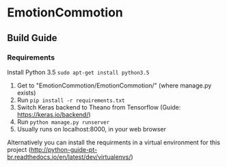 # EmotionCommotion

## Build Guide 

### Requirements

Install Python 3.5 
`sudo apt-get install python3.5`
1. Get to "EmotionCommotion/EmotionCommotion/" (where manage.py exists)
2. Run `pip install -r requirements.txt`
3. Switch Keras backend to Theano from Tensorflow (Guide: https://keras.io/backend/)
4. Run `python manage.py runserver`
5. Usually runs on localhost:8000, in your web browser


Alternatively you can install the requirments in a virtual environment for this project (http://python-guide-pt-br.readthedocs.io/en/latest/dev/virtualenvs/)
